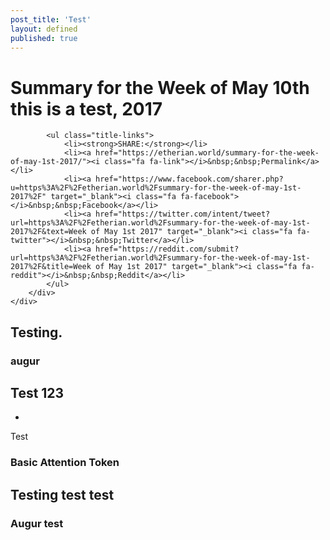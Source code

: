 ```yaml
---
post_title: 'Test'
layout: defined
published: true
---
```




<div class="row row-title">
	<div class="col-sm-10 col-sm-push-2 col-body">
		<div class="banner banner-title">
			<h1>
				Summary for the Week of May 10th this is a test, 2017			</h1>

			<ul class="title-links">
				<li><strong>SHARE:</strong></li>
				<li><a href="https://etherian.world/summary-for-the-week-of-may-1st-2017/"><i class="fa fa-link"></i>&nbsp;&nbsp;Permalink</a></li>
				<li><a href="https://www.facebook.com/sharer.php?u=https%3A%2F%2Fetherian.world%2Fsummary-for-the-week-of-may-1st-2017%2F" target="_blank"><i class="fa fa-facebook"></i>&nbsp;&nbsp;Facebook</a></li>
				<li><a href="https://twitter.com/intent/tweet?url=https%3A%2F%2Fetherian.world%2Fsummary-for-the-week-of-may-1st-2017%2F&text=Week of May 1st 2017" target="_blank"><i class="fa fa-twitter"></i>&nbsp;&nbsp;Twitter</a></li>
				<li><a href="https://reddit.com/submit?url=https%3A%2F%2Fetherian.world%2Fsummary-for-the-week-of-may-1st-2017%2F&title=Week of May 1st 2017" target="_blank"><i class="fa fa-reddit"></i>&nbsp;&nbsp;Reddit</a></li>
			</ul>
		</div>
	</div>
</div>



<div class="col-sm-6 dapp-news">

## Testing. 

### augur
Test 123 
-----


- 

Test

### Basic Attention Token 
Testing test test 
----
</div>


### Augur test  
